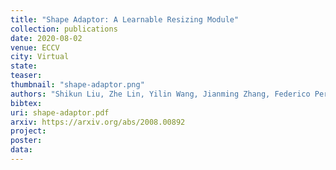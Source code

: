 ```yaml
---
title: "Shape Adaptor: A Learnable Resizing Module"
collection: publications
date: 2020-08-02
venue: ECCV
city: Virtual
state:
teaser:
thumbnail: "shape-adaptor.png"
authors: "Shikun Liu, Zhe Lin, Yilin Wang, Jianming Zhang, Federico Perazzi, Edward Johns"
bibtex:
uri: shape-adaptor.pdf
arxiv: https://arxiv.org/abs/2008.00892
project:
poster:
data:
---
```


